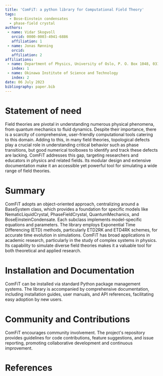 ```yaml
---
title: 'ComFiT: a python library for Computational Field Theory'
tags:
  - Bose-Einstein condensates
  - phase-field crystal
authors:
 - name: Vidar Skogvoll
   orcid: 0000-0003-4941-6886
   affiliation: 1
 - name: Jonas Rønning
   orcid:
   affiliation: 2
affiliations:
 - name: Department of Physics, University of Oslo, P. O. Box 1048, 0316 Oslo, Norway.
   index: 1
 - name: Okinawa Institute of Science and Technology
   index: 2 
date: 06 July 2023
bibliography: paper.bib
---
```


# Statement of need

Field theories are pivotal in understanding numerous physical phenomena, from quantum mechanics to fluid dynamics. 
Despite their importance, there is a scarcity of comprehensive, user-friendly computational tools catering to this domain. 
Adding to this, in many field theories, topological defects play a crucial role in understanding critical behavior such as phase transitions, but good numerical toolboxes to identify and track these defects are lacking. 
ComFiT addresses this gap, targeting researchers and educators in physics and related fields. 
Its modular design and extensive documentation make it an accessible yet powerful tool for simulating a wide range of field theories.

# Summary

ComFiT adopts an object-oriented approach, centralizing around a BaseSystem class, which provides a foundation for specific models like NematicLiquidCrystal, PhaseFieldCrystal, QuantumMechanics, and BoseEinsteinCondensate. 
Each subclass implements model-specific equations and parameters. 
The library employs Exponential Time Differencing (ETD) methods, particularly ETD2RK and ETD4RK schemes, for accurate time evolution in simulations.
ComFiT has broad applications in academic research, particularly in the study of complex systems in physics. Its capability to simulate diverse field theories makes it a valuable tool for both theoretical and applied research.

# Installation and Documentation
ComFiT can be installed via standard Python package management systems. The library is accompanied by comprehensive documentation, including installation guides, user manuals, and API references, facilitating easy adoption by new users.

# Community and Contributions

ComFiT encourages community involvement. 
The project's repository provides guidelines for code contributions, feature suggestions, and issue reporting, promoting collaborative development and continuous improvement.

# References
